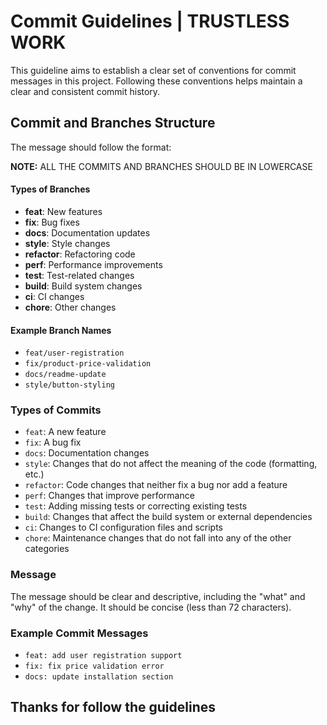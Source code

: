 # Commit Guidelines | TRUSTLESS WORK

This guideline aims to establish a clear set of conventions for commit messages in this project. Following these conventions helps maintain a clear and consistent commit history.

## Commit and Branches Structure

The message should follow the format:

**NOTE:** ALL THE COMMITS AND BRANCHES SHOULD BE IN LOWERCASE

#### Types of Branches

- **feat**: New features
- **fix**: Bug fixes
- **docs**: Documentation updates
- **style**: Style changes
- **refactor**: Refactoring code
- **perf**: Performance improvements
- **test**: Test-related changes
- **build**: Build system changes
- **ci**: CI changes
- **chore**: Other changes

#### Example Branch Names

- `feat/user-registration`
- `fix/product-price-validation`
- `docs/readme-update`
- `style/button-styling`


### Types of Commits

- `feat`: A new feature
- `fix`: A bug fix
- `docs`: Documentation changes
- `style`: Changes that do not affect the meaning of the code (formatting, etc.)
- `refactor`: Code changes that neither fix a bug nor add a feature
- `perf`: Changes that improve performance
- `test`: Adding missing tests or correcting existing tests
- `build`: Changes that affect the build system or external dependencies
- `ci`: Changes to CI configuration files and scripts
- `chore`: Maintenance changes that do not fall into any of the other categories

### Message

The message should be clear and descriptive, including the "what" and "why" of the change. It should be concise (less than 72 characters).

### Example Commit Messages

- `feat: add user registration support`
- `fix: fix price validation error`
- `docs: update installation section`

## Thanks for follow the guidelines

